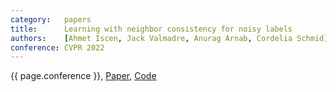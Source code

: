 ```yaml
---
category:   papers
title:      Learning with neighbor consistency for noisy labels
authors:    [Ahmet Iscen, Jack Valmadre, Anurag Arnab, Cordelia Schmid]
conference: CVPR 2022
---
```


{{ page.conference }},
<a href="https://openaccess.thecvf.com/content/CVPR2022/html/Iscen_Learning_With_Neighbor_Consistency_for_Noisy_Labels_CVPR_2022_paper.html">Paper</a>,
<a href="https://github.com/google-research/scenic/tree/main/scenic/projects/ncr">Code</a>

